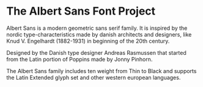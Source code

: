 # The Albert Sans Font Project 

Albert Sans is a modern geometric sans serif family. 
It is inspired by the nordic type-characteristics made by danish architects and designers, like Knud V. Engelhardt (1882-1931) in beginning of the 20th century.

Designed by the Danish type designer Andreas Rasmussen that started from the Latin portion of Poppins made by Jonny Pinhorn.

The Albert Sans family includes ten weight from Thin to Black and supports the Latin Extended glyph set and other western european languages.